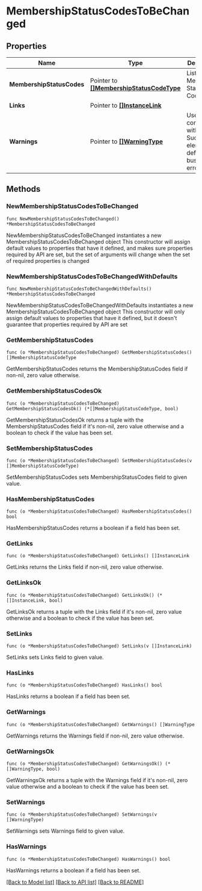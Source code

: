 # MembershipStatusCodesToBeChanged

## Properties

Name | Type | Description | Notes
------------ | ------------- | ------------- | -------------
**MembershipStatusCodes** | Pointer to [**[]MembershipStatusCodeType**](MembershipStatusCodeType.md) | List of Membership Status Codes. | [optional] 
**Links** | Pointer to [**[]InstanceLink**](InstanceLink.md) |  | [optional] 
**Warnings** | Pointer to [**[]WarningType**](WarningType.md) | Used in conjunction with the Success element to define a business error. | [optional] 

## Methods

### NewMembershipStatusCodesToBeChanged

`func NewMembershipStatusCodesToBeChanged() *MembershipStatusCodesToBeChanged`

NewMembershipStatusCodesToBeChanged instantiates a new MembershipStatusCodesToBeChanged object
This constructor will assign default values to properties that have it defined,
and makes sure properties required by API are set, but the set of arguments
will change when the set of required properties is changed

### NewMembershipStatusCodesToBeChangedWithDefaults

`func NewMembershipStatusCodesToBeChangedWithDefaults() *MembershipStatusCodesToBeChanged`

NewMembershipStatusCodesToBeChangedWithDefaults instantiates a new MembershipStatusCodesToBeChanged object
This constructor will only assign default values to properties that have it defined,
but it doesn't guarantee that properties required by API are set

### GetMembershipStatusCodes

`func (o *MembershipStatusCodesToBeChanged) GetMembershipStatusCodes() []MembershipStatusCodeType`

GetMembershipStatusCodes returns the MembershipStatusCodes field if non-nil, zero value otherwise.

### GetMembershipStatusCodesOk

`func (o *MembershipStatusCodesToBeChanged) GetMembershipStatusCodesOk() (*[]MembershipStatusCodeType, bool)`

GetMembershipStatusCodesOk returns a tuple with the MembershipStatusCodes field if it's non-nil, zero value otherwise
and a boolean to check if the value has been set.

### SetMembershipStatusCodes

`func (o *MembershipStatusCodesToBeChanged) SetMembershipStatusCodes(v []MembershipStatusCodeType)`

SetMembershipStatusCodes sets MembershipStatusCodes field to given value.

### HasMembershipStatusCodes

`func (o *MembershipStatusCodesToBeChanged) HasMembershipStatusCodes() bool`

HasMembershipStatusCodes returns a boolean if a field has been set.

### GetLinks

`func (o *MembershipStatusCodesToBeChanged) GetLinks() []InstanceLink`

GetLinks returns the Links field if non-nil, zero value otherwise.

### GetLinksOk

`func (o *MembershipStatusCodesToBeChanged) GetLinksOk() (*[]InstanceLink, bool)`

GetLinksOk returns a tuple with the Links field if it's non-nil, zero value otherwise
and a boolean to check if the value has been set.

### SetLinks

`func (o *MembershipStatusCodesToBeChanged) SetLinks(v []InstanceLink)`

SetLinks sets Links field to given value.

### HasLinks

`func (o *MembershipStatusCodesToBeChanged) HasLinks() bool`

HasLinks returns a boolean if a field has been set.

### GetWarnings

`func (o *MembershipStatusCodesToBeChanged) GetWarnings() []WarningType`

GetWarnings returns the Warnings field if non-nil, zero value otherwise.

### GetWarningsOk

`func (o *MembershipStatusCodesToBeChanged) GetWarningsOk() (*[]WarningType, bool)`

GetWarningsOk returns a tuple with the Warnings field if it's non-nil, zero value otherwise
and a boolean to check if the value has been set.

### SetWarnings

`func (o *MembershipStatusCodesToBeChanged) SetWarnings(v []WarningType)`

SetWarnings sets Warnings field to given value.

### HasWarnings

`func (o *MembershipStatusCodesToBeChanged) HasWarnings() bool`

HasWarnings returns a boolean if a field has been set.


[[Back to Model list]](../README.md#documentation-for-models) [[Back to API list]](../README.md#documentation-for-api-endpoints) [[Back to README]](../README.md)


